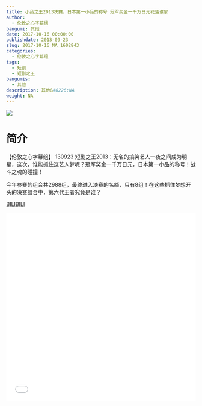 ```yaml
---
title: 小品之王2013决赛，日本第一小品的称号 冠军奖金一千万日元花落谁家
author: 
  - 伦敦之心字幕组
bangumi: 其他
date: 2017-10-16 00:00:00
publishdate: 2013-09-23
slug: 2017-10-16_NA_1602843
categories: 
  - 伦敦之心字幕组
tags: 
  - 短剧
  - 短剧之王
bangumis: 
  - 其他
description: 其他&#8226;NA
weight: NA
---
```


![](https://i.imgur.com/KxJo21N.jpg)

# 简介  
【伦敦之心字幕组】 130923 短剧之王2013：无名的搞笑艺人一夜之间成为明星，这次，谁能抓住这艺人梦呢？冠军奖金一千万日元，日本第一小品的称号！战斗之魂的碰撞！

今年参赛的组合共2988组，最终进入决赛的名额，只有8组！在这些抓住梦想开头的决赛组合中，第六代王者究竟是谁？

  [BILIBILI](https://www.bilibili.com/video/av1602843/)


<div class="vcontainer">  <iframe class='video' src="//www.bilibili.com/html/html5player.html?cid=2435174&aid=1602843" width="100%" height="500" frameborder="0" allowfullscreen="allowfullscreen"></iframe></div>
